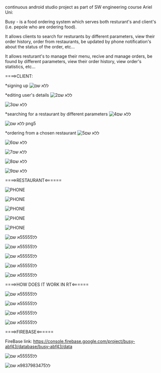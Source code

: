 continuous android studio project as part of SW engineering course Ariel Uni:

Busy - is a food ordering system which serves both resturant's and client's (i.e. pepole who are ordering food).

It allows clients to search for resturants by different parameters, view their order history, order from restaurants, be updated by phone notification's about the status of the order, etc...

It allows resturant's to manage their menu, recive and manage orders, be found by different parameters, view their order history, view order's statistics, etc... 


====>CLIENT:

*signing up
![ללא שם](https://user-images.githubusercontent.com/44900773/92367690-69c3fc80-f0ff-11ea-9303-e6d5023834a5.png)

*editing user's details 
![2ללא שם](https://user-images.githubusercontent.com/44900773/92367854-a3950300-f0ff-11ea-9772-6614ab4ddd9f.png)

![3ללא שם](https://user-images.githubusercontent.com/44900773/92367957-c45d5880-f0ff-11ea-9d91-85ebe6e120a9.png)

*searching for a restaurant by different parameters
![4ללא שם](https://user-images.githubusercontent.com/44900773/92368294-3635a200-f100-11ea-8282-1534484abac1.png)

![ללא שם png5](https://user-images.githubusercontent.com/44900773/92368415-5feec900-f100-11ea-8ae0-9cc5d31a976c.png)

*ordering from a chosen restaurant
![ללא שם5](https://user-images.githubusercontent.com/44900773/92368616-a2b0a100-f100-11ea-8cec-1d98251b4c0a.png)

![ללא שם6](https://user-images.githubusercontent.com/44900773/92368759-ce338b80-f100-11ea-94e8-3e961ad11e48.png)

![ללא שם7](https://user-images.githubusercontent.com/44900773/92368888-fae7a300-f100-11ea-869e-2c7c84e3ed5a.png)

![ללא שם8](https://user-images.githubusercontent.com/44900773/92369204-5ca80d00-f101-11ea-9a33-c008dfc64581.png)

![ללא שם9](https://user-images.githubusercontent.com/44900773/92369441-b0b2f180-f101-11ea-80fa-14fae7145f4f.png)

====>RESTAURANT<======

![PHONE](https://user-images.githubusercontent.com/44900773/92370876-8feb9b80-f103-11ea-9df2-7bb237f17279.png)

![PHONE](https://user-images.githubusercontent.com/44900773/92371075-d50fcd80-f103-11ea-87fd-2393c8fb4cc4.png)

![PHONE](https://user-images.githubusercontent.com/44900773/92371146-ed7fe800-f103-11ea-83b7-4892c1767314.png)

![PHONE](https://user-images.githubusercontent.com/44900773/92371267-12745b00-f104-11ea-9f34-e285b1ed06d8.png)

![PHONE](https://user-images.githubusercontent.com/44900773/92371360-2d46cf80-f104-11ea-882a-7968e5065a09.png)

![לל55555א שם](https://user-images.githubusercontent.com/44900773/92371494-56fff680-f104-11ea-8498-9dcfd787be1c.png)

![לל55555א שם](https://user-images.githubusercontent.com/44900773/92371750-b231e900-f104-11ea-9773-5d6291af9cee.png)

![לל55555א שם](https://user-images.githubusercontent.com/44900773/92371828-cd9cf400-f104-11ea-86b3-0a57e867bf30.png)

![לל55555א שם](https://user-images.githubusercontent.com/44900773/92372007-063ccd80-f105-11ea-876a-5e28625d099c.png)

![לל55555א שם](https://user-images.githubusercontent.com/44900773/92372205-456b1e80-f105-11ea-83f0-06713adac43f.png)

====>HOW DOES IT WORK IN RT<======

![לל55555א שם](https://user-images.githubusercontent.com/44900773/92372356-7cd9cb00-f105-11ea-819d-c94f4771c1af.png)

![לל55555א שם](https://user-images.githubusercontent.com/44900773/92372482-ad216980-f105-11ea-87d2-d446d4f0476a.png)

![לל55555א שם](https://user-images.githubusercontent.com/44900773/92372622-e2c65280-f105-11ea-92c7-e4c0245db33e.png)

![לל55555א שם](https://user-images.githubusercontent.com/44900773/92372809-23be6700-f106-11ea-92bc-f4267a877305.png)

====>FIREBASE<======

FireBase link: https://console.firebase.google.com/project/busy-abf43/database/busy-abf43/data

![לל55555א שם](https://user-images.githubusercontent.com/44900773/92372908-45b7e980-f106-11ea-8c66-03ef07643250.png)

![לל9837983475א שם](https://user-images.githubusercontent.com/44900773/92373097-80218680-f106-11ea-8e7e-c5987b6d6806.png)







